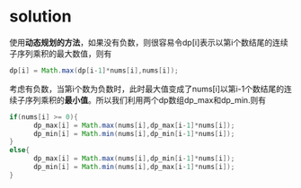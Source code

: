 # solution

使用**动态规划的方法**，如果没有负数，则很容易令dp[i]表示以第i个数结尾的连续子序列乘积的最大数值，则有 

```java
dp[i] = Math.max(dp[i-1]*nums[i],nums[i]);
```

考虑有负数，当第i个数为负数时，此时最大值变成了nums[i]以第i-1个数结尾的连续子序列乘积的**最小值**。所以我们利用两个dp数组dp_max和dp_min.则有

```java
if(nums[i] >= 0){
      dp_max[i] = Math.max(nums[i],dp_max[i-1]*nums[i]);
      dp_min[i] = Math.min(nums[i],dp_min[i-1]*nums[i]);
}
else{
      dp_max[i] = Math.max(nums[i],dp_min[i-1]*nums[i]);
      dp_min[i] = Math.min(nums[i],dp_max[i-1]*nums[i]);
}
```

